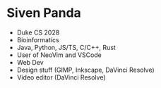 # **Siven Panda**
* Duke CS 2028
* Bioinformatics
* Java, Python, JS/TS, C/C++, Rust
* User of NeoVim and VSCode
* Web Dev
* Design stuff (GIMP, Inkscape, DaVinci Resolve)
* Video editor (DaVinci Resolve)
